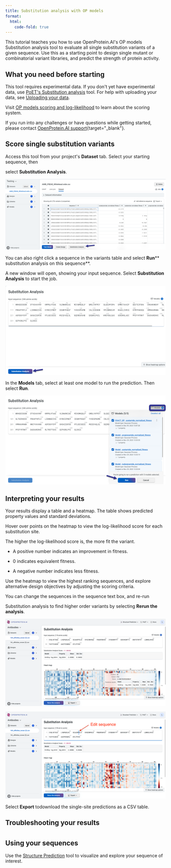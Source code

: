 ```yaml
---
title: Substitution analysis with OP models
format:
  html:
    code-fold: true
---
```


This tutorial teaches you how to use OpenProtein.AI's OP models Substitution analysis tool to evaluate all single substitution variants of a given sequence. Use this as a starting point to design single mutant or combinatorial variant libraries, and predict the strength of protein activity.

## What you need before starting

This tool requires experimental data. If you don't yet have experimental data, use [PoET's Substitution analysis](../../poet/front-end/substitution-analysis.md) tool. For help with uploading your data, see [Uploading your data](../uploading-your-data.md).

Visit [OP models scoring and log-likelihood](../core-scoring-log-likelihood.md) to learn about the scoring system.

If you run into any challenges or have questions while getting started, please contact [OpenProtein.AI support](https://www.openprotein.ai/contact){target="_blank"}.

## Score single substitution variants

Access this tool from your project's **Dataset** tab. Select your starting sequence, then

select **Substitution Analysis**.

![](./img/substitution-analysis/core-SA-1.png)

You can also right click a sequence in the variants table and select **Run**** substitution analysis on this sequence**.

A new window will open, showing your input sequence. Select **Substitution Analysis** to start the job.

![](./img/substitution-analysis/core-SA-2.png)


In the **Models** tab, select at least one model to run the prediction. Then select **Run**.

![](./img/substitution-analysis/core-SA-3.png)


## Interpreting your results

Your results display a table and a heatmap. The table shows predicted property values and standard deviations.

Hover over points on the heatmap to view the log-likelihood score for each substitution site.

The higher the log-likelihood score is, the more fit the variant.

- A positive number indicates an improvement in fitness.

- 0 indicates equivalent fitness.

- A negative number indicates less fitness.

Use the heatmap to view the highest ranking sequences, and explore alternative design objectives by adjusting the scoring criteria.

You can change the sequences in the sequence text box, and re-run

Substitution analysis to find higher order variants by selecting **Rerun the analysis**.

![](./img/substitution-analysis/core-SA-4.png)

![](./img/substitution-analysis/core-SA-5.png)

Select **Export** todownload the single-site predictions as a CSV table.

## Troubleshooting your results

#

## Using your sequences

Use the [Structure Prediction](../../structure-prediction//using-structure-prediction.md) tool to visualize and explore your sequence of interest.